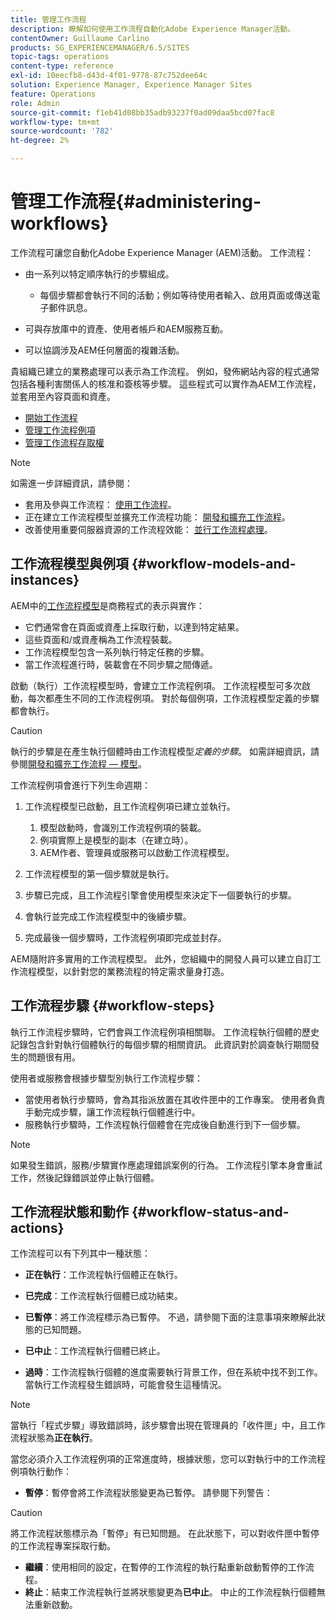 ```yaml
---
title: 管理工作流程
description: 瞭解如何使用工作流程自動化Adobe Experience Manager活動。
contentOwner: Guillaume Carlino
products: SG_EXPERIENCEMANAGER/6.5/SITES
topic-tags: operations
content-type: reference
exl-id: 10eecfb8-d43d-4f01-9778-87c752dee64c
solution: Experience Manager, Experience Manager Sites
feature: Operations
role: Admin
source-git-commit: f1eb41d08bb35adb93237f0ad09daa5bcd07fac8
workflow-type: tm+mt
source-wordcount: '782'
ht-degree: 2%

---
```


# 管理工作流程{#administering-workflows}

工作流程可讓您自動化Adobe Experience Manager (AEM)活動。 工作流程：

* 由一系列以特定順序執行的步驟組成。

   * 每個步驟都會執行不同的活動；例如等待使用者輸入、啟用頁面或傳送電子郵件訊息。

* 可與存放庫中的資產、使用者帳戶和AEM服務互動。
* 可以協調涉及AEM任何層面的複雜活動。

貴組織已建立的業務處理可以表示為工作流程。 例如，發佈網站內容的程式通常包括各種利害關係人的核准和簽核等步驟。 這些程式可以實作為AEM工作流程，並套用至內容頁面和資產。

* [開始工作流程](/help/sites-administering/workflows-starting.md)
* [管理工作流程例項](/help/sites-administering/workflows-administering.md)
* [管理工作流程存取權](/help/sites-administering/workflows-managing.md)

>[!NOTE]
>
>如需進一步詳細資訊，請參閱：
>
>* 套用及參與工作流程： [使用工作流程](/help/sites-authoring/workflows.md)。
>* 正在建立工作流程模型並擴充工作流程功能： [開發和擴充工作流程](/help/sites-developing/workflows.md)。
>* 改善使用重要伺服器資源的工作流程效能： [並行工作流程處理](/help/sites-deploying/configuring-performance.md#concurrent-workflow-processing)。
>

## 工作流程模型與例項 {#workflow-models-and-instances}

AEM中的[工作流程模型](/help/sites-developing/workflows.md#model)是商務程式的表示與實作：

* 它們通常會在頁面或資產上採取行動，以達到特定結果。
* 這些頁面和/或資產稱為工作流程裝載。
* 工作流程模型包含一系列執行特定任務的步驟。
* 當工作流程進行時，裝載會在不同步驟之間傳遞。

啟動（執行）工作流程模型時，會建立工作流程例項。 工作流程模型可多次啟動，每次都產生不同的工作流程例項。 對於每個例項，工作流程模型定義的步驟都會執行。

>[!CAUTION]
>
>執行的步驟是在產生執行個體時由工作流程模型&#x200B;*定義的步驟*。 如需詳細資訊，請參閱[開發和擴充工作流程 — 模型](/help/sites-developing/workflows.md#model)。

工作流程例項會進行下列生命週期：

1. 工作流程模型已啟動，且工作流程例項已建立並執行。

   1. 模型啟動時，會識別工作流程例項的裝載。
   1. 例項實際上是模型的副本（在建立時）。
   1. AEM作者、管理員或服務可以啟動工作流程模型。

1. 工作流程模型的第一個步驟就是執行。
1. 步驟已完成，且工作流程引擎會使用模型來決定下一個要執行的步驟。
1. 會執行並完成工作流程模型中的後續步驟。
1. 完成最後一個步驟時，工作流程例項即完成並封存。

AEM隨附許多實用的工作流程模型。 此外，您組織中的開發人員可以建立自訂工作流程模型，以針對您的業務流程的特定需求量身打造。

## 工作流程步驟 {#workflow-steps}

執行工作流程步驟時，它們會與工作流程例項相關聯。 工作流程執行個體的歷史記錄包含針對執行個體執行的每個步驟的相關資訊。 此資訊對於調查執行期間發生的問題很有用。

使用者或服務會根據步驟型別執行工作流程步驟：

* 當使用者執行步驟時，會為其指派放置在其收件匣中的工作專案。 使用者負責手動完成步驟，讓工作流程執行個體進行中。
* 服務執行步驟時，工作流程執行個體會在完成後自動進行到下一個步驟。

>[!NOTE]
>
>如果發生錯誤，服務/步驟實作應處理錯誤案例的行為。 工作流程引擎本身會重試工作，然後記錄錯誤並停止執行個體。

## 工作流程狀態和動作 {#workflow-status-and-actions}

工作流程可以有下列其中一種狀態：

* **正在執行**：工作流程執行個體正在執行。
* **已完成**：工作流程執行個體已成功結束。

* **已暫停**：將工作流程標示為已暫停。 不過，請參閱下面的注意事項來瞭解此狀態的已知問題。
* **已中止**：工作流程執行個體已終止。
* **過時**：工作流程執行個體的進度需要執行背景工作，但在系統中找不到工作。 當執行工作流程發生錯誤時，可能會發生這種情況。

>[!NOTE]
>
>當執行「程式步驟」導致錯誤時，該步驟會出現在管理員的「收件匣」中，且工作流程狀態為&#x200B;**正在執行**。

當您必須介入工作流程例項的正常進度時，根據狀態，您可以對執行中的工作流程例項執行動作：

* **暫停**：暫停會將工作流程狀態變更為已暫停。 請參閱下列警告：

>[!CAUTION]
>
>將工作流程狀態標示為「暫停」有已知問題。 在此狀態下，可以對收件匣中暫停的工作流程專案採取行動。

* **繼續**：使用相同的設定，在暫停的工作流程的執行點重新啟動暫停的工作流程。
* **終止**：結束工作流程執行並將狀態變更為&#x200B;**已中止**。 中止的工作流程執行個體無法重新啟動。
